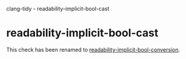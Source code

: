 <div class="title">

clang-tidy - readability-implicit-bool-cast

</div>

<div class="meta"
http-equiv=refresh="5;URL=readability-implicit-bool-conversion.html">

</div>

# readability-implicit-bool-cast

This check has been renamed to
[readability-implicit-bool-conversion](https://clang.llvm.org/extra/clang-tidy/checks/readability-implicit-bool-conversion.html).
